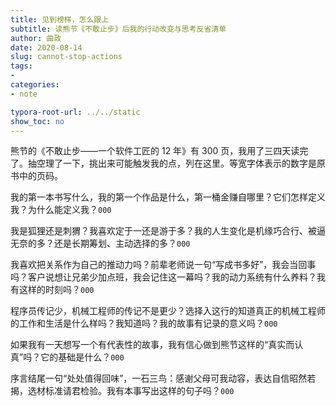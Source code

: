 ```yaml
---
title: 见到榜样，怎么跟上
subtitle: 读熊节《不敢止步》后我的行动改变与思考反省清单
author: 曲政
date: 2020-08-14
slug: cannot-stop-actions
tags:
- 
categories:
- note

typora-root-url: ../../static
show_toc: no
---
```


熊节的《不敢止步——一个软件工匠的 12 年》有 300 页，我用了三四天读完了。抽空理了一下，挑出来可能触发我的点，列在这里。等宽字体表示的数字是原书中的页码。

我的第一本书写什么，我的第一个作品是什么，第一桶金赚自哪里？它们怎样定义我？为什么能定义我？`000`

我是狐狸还是刺猬？我喜欢定于一还是游于多？我的人生变化是机缘巧合行、被逼无奈的多？还是长期筹划、主动选择的多？`000`

我喜欢把关系作为自己的推动力吗？前辈老师说一句“写成书多好”，我会当回事吗？客户说想让兄弟少加点班，我会记住这一幕吗？我的动力系统有什么养料？我有这样的时刻吗？`000`

程序员传记少，机械工程师的传记不是更少？选择入这行的知道真正的机械工程师的工作和生活是什么样吗？我知道吗？我的故事有记录的意义吗？`000`

如果我有一天想写一个有代表性的故事，我有信心做到熊节这样的“真实而认真”吗？它的基础是什么？`000`

序言结尾一句“处处值得回味”，一石三鸟：感谢父母可我动容，表达自信昭然若揭，选材标准请君检验。我有本事写出这样的句子吗？`000`

